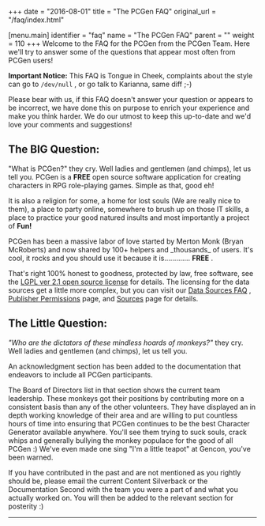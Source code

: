 +++
date = "2016-08-01"
title = "The PCGen FAQ"
original_url = "/faq/index.html"

[menu.main]
    identifier = "faq"
    name = "The PCGen FAQ"
    parent = ""
    weight = 110
+++
Welcome to the FAQ for the PCGen from the PCGen Team. Here we'll try to
answer some of the questions that appear most often from PCGen users!

**Important Notice:** This FAQ is Tongue in Cheek, complaints about the
style can go to `/dev/null` , or go talk to Karianna, same diff ;-)

Please bear with us, if this FAQ doesn't answer your question or appears
to be incorrect, we have done this on purpose to enrich your experience
and make you think harder. We do our utmost to keep this up-to-date and
we'd love your comments and suggestions!

The BIG Question:
-----------------

"What is PCGen?" they cry. Well ladies and gentlemen (and chimps), let
us tell you. PCGen is a **FREE** open source software application for
creating characters in RPG role-playing games. Simple as that, good eh!

It is also a religion for some, a home for lost souls (We are really
nice to them), a place to party online, somewhere to brush up on those
IT skills, a place to practice your good natured insults and most
importantly a project of **Fun!**

PCGen has been a massive labor of love started by Merton Monk (Bryan
McRoberts) and now shared by 100+ helpers and \_thousands\_ of users.
It's cool, it rocks and you should use it because it is.............
**FREE** .

That's right 100% honest to goodness, protected by law, free software,
see the [LGPL ver 2.1 open source
license](http://www.opensource.org/licenses/lgpl-2.1.php) for details.
The licensing for the data sources get a little more complex, but you
can visit our [Data Sources FAQ](/faq/data-sources.html) , [Publisher
Permissions](/credits/publishers-and-sources.html#publishers) page, and
[Sources](/credits/publishers-and-sources.html#sources) page for
details.

The Little Question:
--------------------

*"Who are the dictators of these mindless hoards of monkeys?"* they cry.
Well ladies and gentlemen (and chimps), let us tell you.

An acknowledgment section has been added to the documentation that
endeavors to include all PCGen participants.

The Board of Directors list in that section shows the current team
leadership. These monkeys got their positions by contributing more on a
consistent basis than any of the other volunteers. They have displayed
an in depth working knowledge of their area and are willing to put
countless hours of time into ensuring that PCGen continues to be the
best Character Generator available anywhere. You'll see them trying to
suck souls, crack whips and generally bullying the monkey populace for
the good of all PCGen :) We've even made one sing "I'm a little teapot"
at Gencon, you've been warned.

If you have contributed in the past and are not mentioned as you rightly
should be, please email the current Content Silverback or the
Documentation Second with the team you were a part of and what you
actually worked on. You will then be added to the relevant section for
posterity :)

------------------------------------------------------------------------



